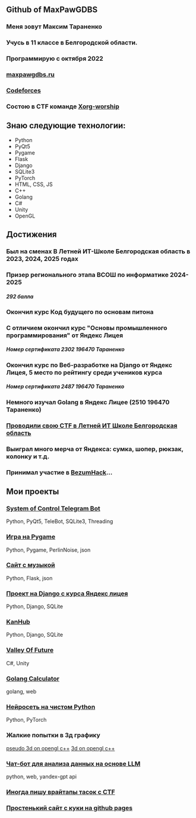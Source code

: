 ## Github of MaxPawGDBS
### Меня зовут Максим Тараненко
### Учусь в 11 классе в Белгородской области. 
### Программирую с октября 2022
### [maxpawgdbs.ru](https://maxpawgdbs.ru)
### [Codeforces](https://codeforces.com/profile/maxpawgdbs)
### Состою в CTF команде [Xorg-worship](https://ctftime.org/team/365955)
## Знаю следующие технологии:
- Python
- PyQt5
- Pygame
- Flask
- Django
- SQLite3
- PyTorch
- HTML, CSS, JS
- C++
- Golang
- C#
- Unity
- OpenGL

## Достижения
### Был на сменах В Летней ИТ-Школе Белгородская область в 2023, 2024, 2025 годах
### Призер регионального этапа ВСОШ по информатике 2024-2025
##### 292 балла
### Окончил курс Код будущего по основам питона
### С отличием окончил курс "Основы промышленного программирования" от Яндекс Лицея 
##### Номер сертификата 2302 196470 Тараненко
### Окончил курс по Веб-разработке на Django от Яндекс Лицея, 5 место по рейтингу среди учеников курса
##### Номер сертификата 2487 196470 Тараненко
### Немного изучал Golang в Яндекс Лицее (2510 196470 Тараненко)
### [Проводили свою CTF в Летней ИТ Школе Белгородская область](https://vk.com/wall-73850005_18558)
### Выиграл много мерча от Яндекса: сумка, шопер, рюкзак, колонку и т.д.
### Принимал участие в [BezumHack](https://github.com/nais2008/bezumhack)...
## Мои проекты
### [System of Control Telegram Bot](https://github.com/maxpawgdbs/SCTB)
Python, PyQt5, TeleBot, SQLite3, Threading
### [Игра на Pygame](https://github.com/maxpawgdbs/project-pygame)
Python, Pygame, PerlinNoise, json
### [Сайт с музыкой](https://github.com/maxpawgdbs/project-flask)
Python, Flask, json
### [Проект на Django с курса Яндекс лицея](https://github.com/maxpawgdbs/yandex-django)
Python, Django, SQLite
### [KanHub](https://github.com/maxpawgdbs/kanhub)
Python, Django, SQLite
### [Valley Of Future](https://github.com/Remziz/Valley-of-Future)
C#, Unity
### [Golang Calculator](https://github.com/maxpawgdbs/yandex-go)
golang, web
### [Нейросеть на чистом Python](https://github.com/maxpawgdbs/no-module-heural-network)
Python, PyTorch
### Жалкие попытки в 3д графику
[pseudo 3d on opengl c++](https://github.com/maxpawgdbs/pseudo-3d)
[3d on opengl c++](https://github.com/maxpawgdbs/3d-opengl-0)
### [Чат-бот для анализа данных на основе LLM](https://github.com/maxpawgdbs/llm-it-school)
python, web, yandex-gpt api
### [Иногда пишу врайтапы тасок с CTF](https://github.com/maxpawgdbs/write-ups)
### [Простенький сайт с куки на github pages](https://github.com/maxpawgdbs/maxpawgdbs.github.io)
